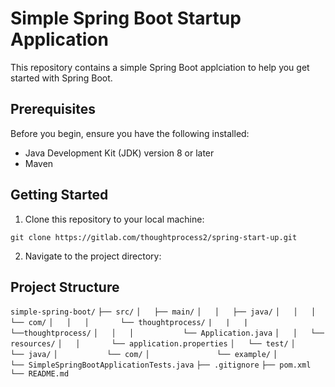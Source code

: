 # Simple Spring Boot Startup Application

This repository contains a simple Spring Boot applciation to help you get started with Spring Boot. 

## Prerequisites 

Before you begin, ensure you have the following installed: 

* Java Development Kit (JDK) version 8 or later
* Maven

## Getting Started 

1. Clone this repository to your local machine: 

`git clone https://gitlab.com/thoughtprocess2/spring-start-up.git`

2. Navigate to the project directory: 

## Project Structure
`simple-spring-boot/`
`├── src/`
`│   ├── main/`
`│   │   ├── java/`
`│   │   │   └── com/`
`│   │   │       └── thoughtprocess/`
`|   |   |             └──thoughtprocess/`
`│   │   │           └── Application.java`
`│   │   └── resources/`
`│   │       └── application.properties`
`│   └── test/`
`│       └── java/`
`│           └── com/`
`│               └── example/`
`│                   └── SimpleSpringBootApplicationTests.java`
`├── .gitignore`
`├── pom.xml`
`└── README.md`
